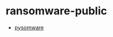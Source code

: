 # ransomware-public
  - <a href="https://github.com/Logic-01001010/ransomware-public/tree/main/pysomware">pysomware</a>

